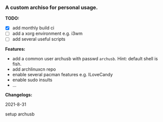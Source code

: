 ### A custom archiso for personal usage.

**TODO:**

- [x] add monthly build ci
- [ ] add a xorg environment e.g. i3wm
- [ ] add several useful scripts

**Features:**

- add a common user archusb with passwd `archusb`. Hint: default shell is fish.
- add archlinuxcn repo
- enable several pacman features e.g. ILoveCandy
- enable sudo insults
- ...

**Changelogs:**

2021-8-31

setup archusb

